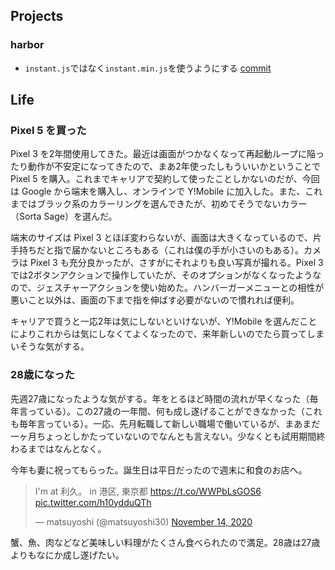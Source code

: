 ## Projects

### harbor

- `instant.js`ではなく`instant.min.js`を使うようにする [commit](https://github.com/matsuyoshi30/harbor/commit/b9ea6b8513b6aae6b089897d3f4aee1393fd561e)

## Life

### Pixel 5 を買った

Pixel 3 を2年間使用してきた。最近は画面がつかなくなって再起動ループに陥ったり動作が不安定になってきたので、まあ2年使ったしもういいかということで Pixel 5 を購入。これまでキャリアで契約して使ったことしかないのだが、今回は Google から端末を購入し、オンラインで Y!Mobile に加入した。また、これまではブラック系のカラーリングを選んできたが、初めてそうでないカラー（Sorta Sage）を選んだ。

端末のサイズは Pixel 3 とほぼ変わらないが、画面は大きくなっているので、片手持ちだと指で届かないところもある（これは僕の手が小さいのもある）。カメラは Pixel 3 も充分良かったが、さすがにそれよりも良い写真が撮れる。Pixel 3 では2ボタンアクションで操作していたが、そのオプションがなくなったようなので、ジェスチャーアクションを使い始めた。ハンバーガーメニューとの相性が悪いこと以外は、画面の下まで指を伸ばす必要がないので慣れれば便利。

キャリアで買うと一応2年は気にしないといけないが、Y!Mobile を選んだことによりこれからは気にしなくてよくなったので、来年新しいのでたら買ってしまいそうな気がする。

### 28歳になった

先週27歳になったような気がする。年をとるほど時間の流れが早くなった（毎年言っている）。この27歳の一年間、何も成し遂げることができなかった（これも毎年言っている）。一応、先月転職して新しい職場で働いているが、まあまだ一ヶ月ちょっとしかたっていないのでなんとも言えない。少なくとも試用期間終わるまではなんとなく。

今年も妻に祝ってもらった。誕生日は平日だったので週末に和食のお店へ。

<blockquote class="twitter-tweet"><p lang="ja" dir="ltr">I&#39;m at 利久。 in 港区, 東京都 <a href="https://t.co/WWPbLsGOS6">https://t.co/WWPbLsGOS6</a> <a href="https://t.co/h10ydduQTh">pic.twitter.com/h10ydduQTh</a></p>&mdash; matsuyoshi (@matsuyoshi30) <a href="https://twitter.com/matsuyoshi30/status/1327584088056885253?ref_src=twsrc%5Etfw">November 14, 2020</a></blockquote> <script async src="https://platform.twitter.com/widgets.js" charset="utf-8"></script>

蟹、魚、肉などなど美味しい料理がたくさん食べられたので満足。28歳は27歳よりもなにか成し遂げたい。

